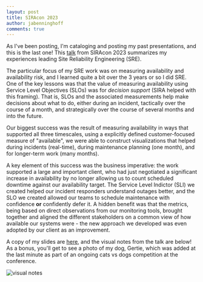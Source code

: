 ```yaml
---
layout: post
title: SIRAcon 2023
author: jabenninghoff
comments: true
---
```

As I've been posting, I'm cataloging and posting my past presentations, and this is the last one! This [talk](https://societyinforisk.org/siracon23#jb23) from SIRAcon 2023 summarizes my experiences leading Site Reliability Engineering (SRE).

The particular focus of my SRE work was on measuring availability and availability risk, and I learned quite a bit over the 3 years or so I did SRE. One of the key lessons was that the value of measuring availability using Service Level Objectives (SLOs) was for *decision support* (SIRA helped with this framing). That is, SLOs and the associated measurements help make decisions about what to do, either during an incident, tactically over the course of a month, and strategically over the course of several months and into the future.

Our biggest success was the result of measuring availability in ways that supported all three timescales, using a explicitly defined customer-focused measure of "available", we were able to construct visualizations that helped during incidents (real-time), during maintenance planning (one month), and for longer-term work (many months).

A key element of this success was the business imperative: the work supported a large and important client, who had just negotiated a significant increase in availability by no longer allowing us to count scheduled downtime against our availability target. The Service Level Indictor (SLI) we created helped our incident responders understand outages better, and the SLO we created allowed our teams to schedule maintenance with confidence **or** confidently defer it. A hidden benefit was that the metrics, being based on direct observations from our monitoring tools, brought together and aligned the different stakeholders on a common view of how available our systems were - the new approach we developed was even adopted by our client as an improvement.

A copy of my slides are [here](/assets/siracon2023-benninghoff.pdf), and the visual notes from the talk are below! As a bonus, you'll get to see a photo of my dog, Gertie, which was added at the last minute as part of an ongoing cats vs dogs competition at the conference.

![visual notes](/assets/17_SiraCon_Benninghoff.jpg)
